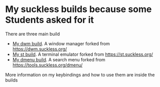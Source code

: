 # My suckless builds because some Students asked for it
There are three main build
- [My dwm build](https://github.com/JuliusKreutz/.src/tree/master/dwm). A window manager forked from https://dwm.suckless.org/
- [My st build](https://github.com/JuliusKreutz/.src/tree/master/st). A terminal emulator forked from https://st.suckless.org/
- [My dmenu build](https://github.com/JuliusKreutz/.src/tree/master/dmenu). A search menu forked from https://tools.suckless.org/dmenu/

More information on my keybindings and how to use them are inside the builds
